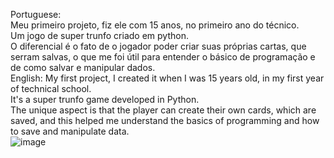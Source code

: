 Portuguese:</br>
Meu primeiro projeto, fiz ele com 15 anos, no primeiro ano do técnico.</br>
Um jogo de super trunfo criado em python.</br>
O diferencial é o fato de o jogador poder criar suas próprias cartas, que serram salvas, o que me foi útil para entender o básico de programação e de como salvar e manipular dados.</br>
English:
My first project, I created it when I was 15 years old, in my first year of technical school.</br>
It's a super trunfo game developed in Python. </br>
The unique aspect is that the player can create their own cards, which are saved, and this helped me understand the basics of programming and how to save and manipulate data.</br>
![image](https://github.com/user-attachments/assets/d1b02a83-c9e1-4fd0-94a1-e7caa28ff71c)
